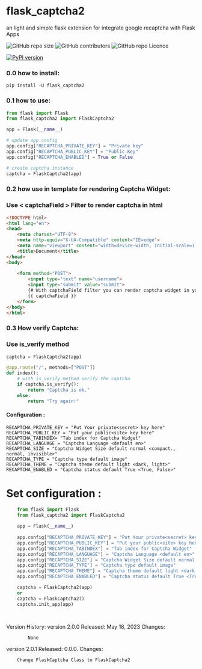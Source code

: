 # flask_captcha2
an light and simple flask extension for integrate google recaptcha with Flask Apps
<p>

  
  <img alt="GitHub repo size" src="https://img.shields.io/github/repo-size/alisharify7/flask_captcha2">

  
  <img alt="GitHub contributors" src="https://img.shields.io/github/contributors/alisharify7/flask_captcha2">

  
  <img alt="GitHub repo Licence" src="https://img.shields.io/pypi/l/flask_captcha2">
  
  
  [![PyPI version](https://badge.fury.io/py/flask-captcha2.svg)](https://badge.fury.io/py/flask-captcha2)

  
</p>
  
  
  



### 0.0 how to install:
  
    pip install -U flask_captcha2 


### 0.1 how to use:

```python
from flask import Flask
from flask_captcha2 import FlaskCaptcha2

app = Flask(__name__)

# update app config
app.config["RECAPTCHA_PRIVATE_KEY"] = "Private key"
app.config["RECAPTCHA_PUBLIC_KEY"] = "Public Key"
app.config["RECAPTCHA_ENABLED"] = True or False

# create captcha instance
captcha = FlaskCaptcha2(app)

```

### 0.2 how use in template for rendering Captcha Widget:

### Use < captchaField > Filter to render captcha in html


```html
<!DOCTYPE html>
<html lang="en">
<head>
    <meta charset="UTF-8">
    <meta http-equiv="X-UA-Compatible" content="IE=edge">
    <meta name="viewport" content="width=device-width, initial-scale=1.0">
    <title>Document</title>
</head>
<body>
    
    <form method="POST">
        <input type="text" name="username">
        <input type="submit" value="submit">
        {# With captchaField filter you can render captcha widget in your html code #}
        {{ captchaField }}
    </form>
</body>
</html>
```


### 0.3 How verify Captcha:
### Use is_verify method  
```python
captcha = FlaskCaptcha2(app)

@app.route("/", methods=["POST"])
def index():
    # with is_verify method verify the captcha 
    if captcha.is_verify():
        return "Captcha is ok."
    else:
        return "Try again!" 

```


#### Configuration :
  
    RECAPTCHA_PRIVATE_KEY = "Put Your private<secret> key here"
    RECAPTCHA_PUBLIC_KEY = "Put your public<site> key here"
    RECAPTCHA_TABINDEX= "Tab index for Captcha Widget"
    RECAPTCHA_LANGUAGE = "Captcha Language <default en>"
    RECAPTCHA_SIZE = "Captcha Widget Size default normal <compact،, normal, invisible>"
    RECAPTCHA_TYPE = "Captcha type default image"
    RECAPTCHA_THEME = "Captcha theme default light <dark, light>"
    RECAPTCHA_ENABLED = "Captcha status default True <True, False>"


# Set configuration :
```python
    from flask import Flask
    from flask_captcha2 import FlaskCaptcha2
    
    app = Flask(__name__)
    
    app.config["RECAPTCHA_PRIVATE_KEY"] = "Put Your private<secret> key here"
    app.config["RECAPTCHA_PUBLIC_KEY"] = "Put your public<site> key here"
    app.config["RECAPTCHA_TABINDEX"] = "Tab index for Captcha Widget"
    app.config["RECAPTCHA_LANGUAGE"] = "Captcha Language <default en>"
    app.config["RECAPTCHA_SIZE"] = "Captcha Widget Size default normal <compact،, normal, invisible>"
    app.config["RECAPTCHA_TYPE"] = "Captcha type default image"
    app.config["RECAPTCHA_THEME"] = "Captcha theme default light <dark, light>"
    app.config["RECAPTCHA_ENABLED"] = "Captcha status default True <True, False>"

    captcha = FlaskCaptcha2(app)
    or 
    captcha = FlaskCaptcha2()
    captcha.init_app(app)
    
    
```






Version History:
  version 2.0.0 Released: May 18, 2023
  Changes:
  
            None
  
  version 2.0.1 Released: 0.0.0.
  Changes:
  
        Change FlaskCaptcha Class to FlaskCaptcha2



